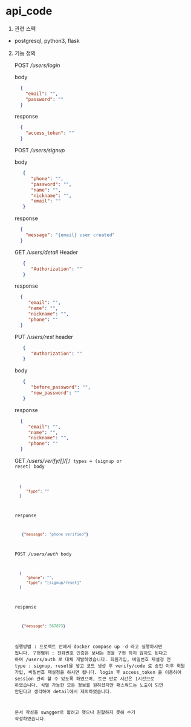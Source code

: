 # api_code

1. 관련 스펙
 - postgresql, python3, flask

2. 기능 정의

   POST */users/login*

   body
      ```json
        {
          "email": "",
          "password": ""
        }
      ```
   response
      ```json
        {
          "access_token": ""
        }
      ```
   
   POST */users/signup*
   
   body
   ```json
      {
         "phone": "",
         "password": "",
         "name": "",
         "nickname": "",
         "email": ""
      }
   ```
   response
      ```json
        {
          "message": "{email} user created"
        }
      ```
   
   GET */users/detail*
   Header
   ```json
      {
         "Authorization": ""
      }
   ```
   response
      ```json
        {
           "email": "",
           "name": "",
           "nickname": "",
           "phone": ""
        }
      ```
   
   PUT */users/rest*
   header
   ```json
      {
         "Authorization": ""
      }
   ```
   body
   ```json
      {
         "before_password": "",
         "new_password": ""
      }
   ```
   response
      ```json
        {
           "email": "",
           "name": "",
           "nickname": "",
           "phone": ""
        }
      ```
   
   GET */users/verify/[<types>]/[<code>]*
   types = (signup or reset)
   body
      ```json
        {
           "type": ""
        }
      ```
   response
   ```json
      {"message": "phone verified"}
   ```
   
   POST */users/auth*
   body
      ```json
        {
           "phone": "",
           "type": "[signup/reset]"
        }
      ```
   response
   ```json
      {"message": 567873}
   ```
   
   실행방법 : 프로젝트 안에서 docker compose up -d 라고 실행하시면 됩니다.
   구현범위 : 전화번호 인증은 보내는 것을 구현 하지 않아도 된다고 하여 /users/auth 로 대체 개발하였습니다.
    회원가입, 비밀번호 재설정 전 type : signup, reset을 넣고 코드 생성 후 verify/code 로 승인 이후 회원 가입, 비밀번호 재설정을
    하시면 됩니다.
    login 후 access_token 을 이용하여 session 관리 할 수 있도록 하였으며, 토큰 만료 시간은 1시간으로 하였습니다.
    식별 가능한 모든 정보를 원하셨지만 패스워드는 노출이 되면 안된다고 생각하여 detail에서 제외하였습니다.
    
    문서 작성을 swagger로 할려고 했으나 원할하지 못해 수기 작성하였습니다.